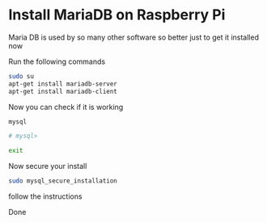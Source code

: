 # Install MariaDB on Raspberry Pi

Maria DB is used by so many other software so better just to get it installed now

Run the following commands

```sh
sudo su
apt-get install mariadb-server
apt-get install mariadb-client
```

Now you can check if it is working

```sh
mysql

# mysql>

exit
```

Now secure your install

```sh
sudo mysql_secure_installation
```

follow the instructions

Done